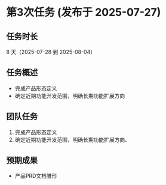 # 第3次任务 (发布于 2025-07-27)

## 任务时长

8 天（2025-07-28 到 2025-08-04）

## 任务概述

- 完成产品形态定义
- 确定近期功能开发范围，明确长期功能扩展方向

## 团队任务

1. 完成产品形态定义
2. 确定近期功能开发范围，明确长期功能扩展方向、

## 预期成果

- 产品PRD文档雏形
